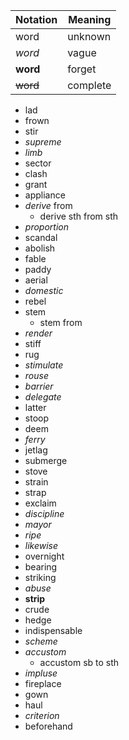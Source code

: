| Notation | Meaning  |
| -------- | -------- |
| word     | unknown  |
| _word_   | vague    |
| **word** | forget   |
| ~~word~~ | complete |

- lad
- frown
- stir
- _supreme_
- _limb_
- sector
- clash
- grant
- appliance
- _derive_ from
  - derive sth from sth
- _proportion_
- scandal
- abolish
- fable
- paddy
- aerial
- _domestic_
- rebel
- stem
  - stem from
- _render_
- stiff
- rug
- _stimulate_
- _rouse_
- _barrier_
- _delegate_
- latter
- stoop
- deem
- _ferry_
- jetlag
- submerge
- stove
- strain
- strap
- exclaim
- _discipline_
- _mayor_
- _ripe_
- _likewise_
- overnight
- bearing
- striking
- _abuse_
- **strip**
- crude
- hedge
- indispensable
- _scheme_
- _accustom_
  - accustom sb to sth
- _impluse_
- fireplace
- gown
- haul
- _criterion_
- beforehand
